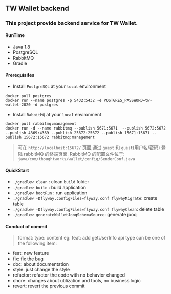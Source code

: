 ## TW Wallet backend
### This project provide backend service for TW Wallet.

#### RunTime
* Java 1.8
* PostgreSQL
* RabbitMQ
* Gradle

#### Prerequisites
* Install `PostgreSQL` at your `local` environment
```
docker pull postgres
docker run --name postgres -p 5432:5432 -e POSTGRES_PASSWORD=tw-wallet-2020 -d postgres
```
* Install `RabbitMQ` at your `local` environment
```
docker pull rabbitmq:management
docker run -d --name rabbitmq --publish 5671:5671  --publish 5672:5672 --publish 4369:4369 --publish 25672:25672 --publish 15671:15671 --publish 15672:15672 rabbitmq:management
```
> 可在 `http://localhost:15672/` 页面,通过 `guest` 和 `guest`(用户名/密码) 登陆 rabbitMQ 的终端页面.
> RabbitMQ 的配置文件位于: `java/com/thoughtworks/wallet/config/SenderConf.java` 

#### QuickStart
* `./gradlew clean` : clean `build` folder
* `./gradlew build` : build application
* `./gradlew bootRun` : run application
* `./gradlew -Dflyway.configFiles=flyway.conf flywayMigrate`: create table
* `./gradlew -Dflyway.configFiles=flyway.conf flywayClean`: delete table
* `./gradlew generateWalletJooqSchemaSource`:  generate jooq 

#### Conduct of commit
> format: type: content
> eg: feat: add getUserInfo api
> type can be one of the following item:
* feat: new feature 
* fix: fix the bug 
* doc: about documentation 
* style: just change the style 
* refactor: refactor the code with no behavior changed
* chore: changes about utilization and tools, no business logic
* revert: revert the previous commit
